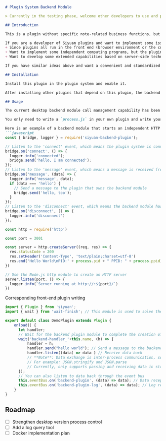 ```markdown
# Plugin System Backend Module

> Currently in the testing phase, welcome other developers to use and provide feedback

## Introduction

This is a plugin without specific note-related business functions, but an auxiliary plugin for other plugins to register and run backend code. When other plugins need to use the backend module, they will declare their need for this plugin.

If you are a developer of Siyuan plugins and want to implement some issues that the current plugin system cannot achieve, you can consider relying on this plugin:
+ Since plugins all run in the front end (browser environment or the current BrowserWindow in the Electron environment), page refresh will cause your tasks to hang
+ Want to implement some independent computing programs, but the plugin runs in the same rendering thread as the Siyuan interface, which will cause the note software to be stuck
+ Want to develop some extended capabilities based on server-side technology, even serving Dockerized Siyuan, providing a resident backend capability

If you have similar ideas above and want a convenient and standardized way to inject your backend code, you can try to use the following this module plugin.

## Installation

Install this plugin in the plugin system and enable it.

After installing other plugins that depend on this plugin, the backend module can only be updated by refreshing to capture the plugin list at present.

## Usage

The current desktop backend module call management capability has been implemented. The Docker version will be implemented in the future version.

You only need to write a `process.js` in your own plugin and write your backend program code in it.

Here is an example of a backend module that starts an independent HTTP service:
```javascript
const { bridge, logger } = require('siyuan-backend-plugin');

// Listen to the 'connect' event, which means the plugin system is connected or reconnected with the backend module for the first time
bridge.on('connect', () => {
  logger.info('connected');
  bridge.send('hello, I am connected');
});
// Listen to the 'message' event, which means a message is received from the plugin
bridge.on('message', (data) => {
  logger.info('message', data);
  if (data === 'hello') {
    // Send a message to the plugin that owns the backend module
    bridge.send('hello, too');
  }
});
// Listen to the 'disconnect' event, which means the backend module has lost the connection with the plugin system
bridge.on('disconnect', () => {
  logger.info('disconnect')
});

const http = require('http')

const port = 3001

const server = http.createServer((req, res) => {
  res.statusCode = 200
  res.setHeader('Content-Type', 'text/plain;charset=utf-8')
  res.end('Hello World\nPID:' + process.pid + " PPID: " + process.ppid)
})

// Use the Node.js http module to create an HTTP server
server.listen(port, () => {
  logger.info(`Server running at http://:${port}/`)
})
```
Corresponding front-end plugin writing
```typescript
import { Plugin } from 'siyuan';
import { wait } from 'wait-finish'; // This module is used to solve the problem of uncontrollable plugin startup order

export default class DemoPlugin extends Plugin {
    onload() {
      let handler;
      // Wait for the backend plugin module to complete the creation of the handler and provide it to the current plugin
      wait('backend-handler_'+this.name, (h) => {
          handler = h;
          handler.send("hello world"); // Send a message to the backend module of this plugin
          handler.listen((data) => data ) // Receive data back
          // **Note**: Data exchange is inter-process communication, so you must manually serialize and deserialize the data
          // For example: JSON.stringify and JSON.parse
          // Currently, only supports passing and receiving data in string form, does not support serialization forms such as Uint8Array
      }); 
      // You can also listen to data back through the event bus
      this.eventBus.on('backend-plugin', (data) => data); // Data reception
      this.eventBus.on('backend-plugin-log', (data) => data); // Log reception
    }
}
```

## Roadmap

+ [ ] Strengthen desktop version process control
+ [ ] Add a log query tool
+ [ ] Docker implementation plan
```